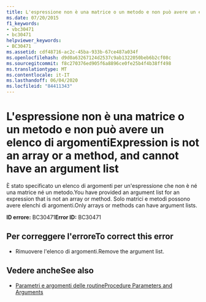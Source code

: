 ```yaml
---
title: L'espressione non è una matrice o un metodo e non può avere un elenco di argomenti
ms.date: 07/20/2015
f1_keywords:
- vbc30471
- bc30471
helpviewer_keywords:
- BC30471
ms.assetid: cdf48716-ac2c-45ba-933b-67ce487a034f
ms.openlocfilehash: d9d0a63267124d2537c9ab1322050beb6b2cf08c
ms.sourcegitcommit: f8c270376ed905f6a8896ce0fe25b4f4b38ff498
ms.translationtype: MT
ms.contentlocale: it-IT
ms.lasthandoff: 06/04/2020
ms.locfileid: "84411343"
---
```

# <a name="expression-is-not-an-array-or-a-method-and-cannot-have-an-argument-list"></a><span data-ttu-id="eb495-102">L'espressione non è una matrice o un metodo e non può avere un elenco di argomenti</span><span class="sxs-lookup"><span data-stu-id="eb495-102">Expression is not an array or a method, and cannot have an argument list</span></span>
<span data-ttu-id="eb495-103">È stato specificato un elenco di argomenti per un'espressione che non è né una matrice né un metodo.</span><span class="sxs-lookup"><span data-stu-id="eb495-103">You have provided an argument list for an expression that is not an array or method.</span></span> <span data-ttu-id="eb495-104">Solo matrici e metodi possono avere elenchi di argomenti.</span><span class="sxs-lookup"><span data-stu-id="eb495-104">Only arrays or methods can have argument lists.</span></span>  
  
 <span data-ttu-id="eb495-105">**ID errore:** BC30471</span><span class="sxs-lookup"><span data-stu-id="eb495-105">**Error ID:** BC30471</span></span>  
  
## <a name="to-correct-this-error"></a><span data-ttu-id="eb495-106">Per correggere l'errore</span><span class="sxs-lookup"><span data-stu-id="eb495-106">To correct this error</span></span>  
  
- <span data-ttu-id="eb495-107">Rimuovere l'elenco di argomenti.</span><span class="sxs-lookup"><span data-stu-id="eb495-107">Remove the argument list.</span></span>  
  
## <a name="see-also"></a><span data-ttu-id="eb495-108">Vedere anche</span><span class="sxs-lookup"><span data-stu-id="eb495-108">See also</span></span>

- [<span data-ttu-id="eb495-109">Parametri e argomenti delle routine</span><span class="sxs-lookup"><span data-stu-id="eb495-109">Procedure Parameters and Arguments</span></span>](../programming-guide/language-features/procedures/procedure-parameters-and-arguments.md)

